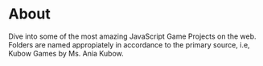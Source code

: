 # About

Dive into some of the most amazing JavaScript Game Projects on the web.
Folders are named appropiately in accordance to the primary source, i.e, Kubow Games by Ms. Ania Kubow.